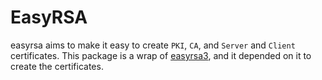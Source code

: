 # EasyRSA

easyrsa aims to make it easy to create `PKI`, `CA`, and `Server` and `Client` certificates. This package is a wrap of [easyrsa3](https://github.com/OpenVPN/easy-rsa), and it depended on it to create the certificates.